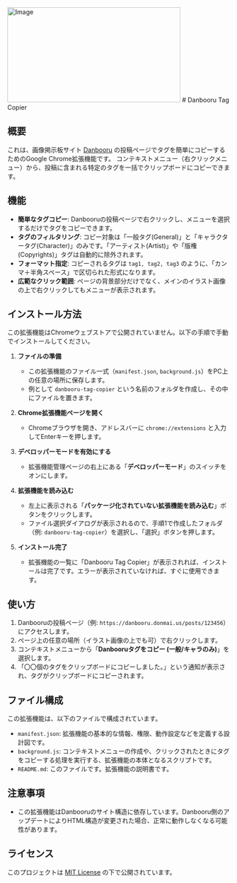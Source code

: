 <img width="391" height="215" alt="Image" src="https://github.com/user-attachments/assets/65152dab-08dd-4ec5-b1ed-2dfb97076ad3" />
# Danbooru Tag Copier

## 概要

これは、画像掲示板サイト [Danbooru](https://danbooru.donmai.us/) の投稿ページでタグを簡単にコピーするためのGoogle Chrome拡張機能です。
コンテキストメニュー（右クリックメニュー）から、投稿に含まれる特定のタグを一括でクリップボードにコピーできます。

## 機能

- **簡単なタグコピー**: Danbooruの投稿ページで右クリックし、メニューを選択するだけでタグをコピーできます。
- **タグのフィルタリング**: コピー対象は「一般タグ(General)」と「キャラクタータグ(Character)」のみです。「アーティスト(Artist)」や「版権(Copyrights)」タグは自動的に除外されます。
- **フォーマット指定**: コピーされるタグは `tag1, tag2, tag3` のように、「カンマ＋半角スペース」で区切られた形式になります。
- **広範なクリック範囲**: ページの背景部分だけでなく、メインのイラスト画像の上で右クリックしてもメニューが表示されます。

## インストール方法

この拡張機能はChromeウェブストアで公開されていません。以下の手順で手動でインストールしてください。

1. **ファイルの準備**
   - この拡張機能のファイル一式（`manifest.json`, `background.js`）をPC上の任意の場所に保存します。
   - 例として `danbooru-tag-copier` という名前のフォルダを作成し、その中にファイルを置きます。

2. **Chrome拡張機能ページを開く**
   - Chromeブラウザを開き、アドレスバーに `chrome://extensions` と入力してEnterキーを押します。

3. **デベロッパーモードを有効にする**
   - 拡張機能管理ページの右上にある「**デベロッパーモード**」のスイッチをオンにします。

4. **拡張機能を読み込む**
   - 左上に表示される「**パッケージ化されていない拡張機能を読み込む**」ボタンをクリックします。
   - ファイル選択ダイアログが表示されるので、手順1で作成したフォルダ（例: `danbooru-tag-copier`）を選択し、「選択」ボタンを押します。

5. **インストール完了**
   - 拡張機能の一覧に「Danbooru Tag Copier」が表示されれば、インストールは完了です。エラーが表示されていなければ、すぐに使用できます。

## 使い方

1. Danbooruの投稿ページ（例: `https://danbooru.donmai.us/posts/123456`）にアクセスします。
2. ページ上の任意の場所（イラスト画像の上でも可）で右クリックします。
3. コンテキストメニューから「**Danbooruタグをコピー (一般/キャラのみ)**」を選択します。
4. 「〇〇個のタグをクリップボードにコピーしました。」という通知が表示され、タグがクリップボードにコピーされます。

## ファイル構成

この拡張機能は、以下のファイルで構成されています。

- `manifest.json`: 拡張機能の基本的な情報、権限、動作設定などを定義する設計図です。
- `background.js`: コンテキストメニューの作成や、クリックされたときにタグをコピーする処理を実行する、拡張機能の本体となるスクリプトです。
- `README.md`: このファイルです。拡張機能の説明書です。

## 注意事項

- この拡張機能はDanbooruのサイト構造に依存しています。Danbooru側のアップデートによりHTML構造が変更された場合、正常に動作しなくなる可能性があります。

## ライセンス

このプロジェクトは [MIT License](https://opensource.org/licenses/MIT) の下で公開されています。
